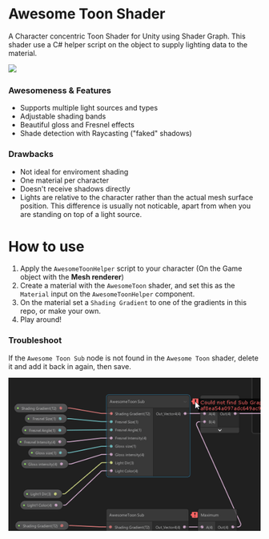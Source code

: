 # Awesome Toon Shader
A Character concentric Toon Shader for Unity using Shader Graph.
This shader use a C# helper script on the object to supply lighting data to the material.

![](GifExample1.gif)

### Awesomeness & Features
- Supports multiple light sources and types
- Adjustable shading bands
- Beautiful gloss and Fresnel effects
- Shade detection with Raycasting ("faked" shadows)

### Drawbacks
- Not ideal for enviroment shading
- One material per character
- Doesn't receive shadows directly
- Lights are relative to the character rather than the actual mesh surface position. This difference is usually not noticable, apart from when you are standing on top of a light source.

# How to use
1. Apply the `AwesomeToonHelper` script to your character (On the Game object with the **Mesh renderer**)
2. Create a material with the `AwesomeToon` shader, and set this as the `Material` input on the `AwesomeToonHelper` component.
3. On the material set a `Shading Gradient` to one of the gradients in this repo, or make your own.
4. Play around!

### Troubleshoot
If the `Awesome Toon Sub` node is not found in the `Awesome Toon` shader, delete it and add it back in again, then save.

![](GifBrokenSubGraph.gif)


